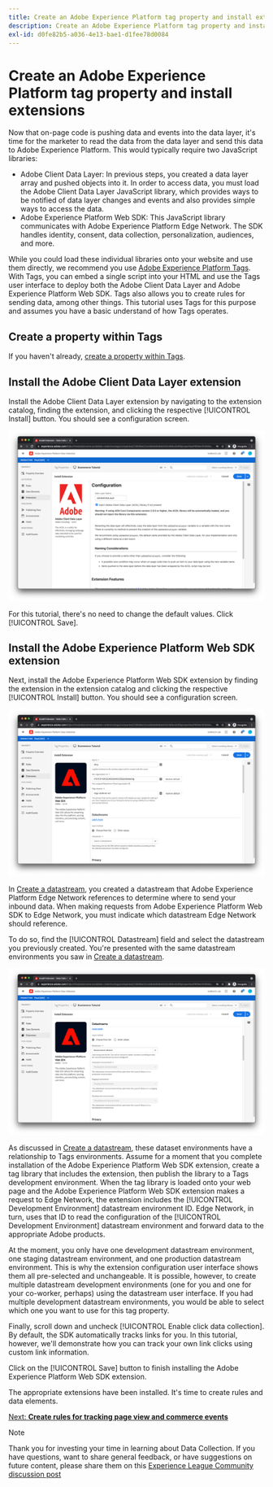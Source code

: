 ```yaml
---
title: Create an Adobe Experience Platform tag property and install extensions
description: Create an Adobe Experience Platform tag property and install extensions
exl-id: d0fe82b5-a036-4e13-bae1-d1fee78d0084
---
```

# Create an Adobe Experience Platform tag property and install extensions

Now that on-page code is pushing data and events into the data layer, it's time for the marketer to read the data from the data layer and send this data to Adobe Experience Platform. This would typically require two JavaScript libraries:

* Adobe Client Data Layer: In previous steps, you created a data layer array and pushed objects into it. In order to access data, you must load the Adobe Client Data Layer JavaScript library, which provides ways to be notified of data layer changes and events and also provides simple ways to access the data.
* Adobe Experience Platform Web SDK: This JavaScript library communicates with Adobe Experience Platform Edge Network. The SDK handles identity, consent, data collection, personalization, audiences, and more.

While you could load these individual libraries onto your website and use them directly, we recommend you use [Adobe Experience Platform Tags](https://experienceleague.adobe.com/docs/experience-platform/tags/home.html). With Tags, you can embed a single script into your HTML and use the Tags user interface to deploy both the Adobe Client Data Layer and Adobe Experience Platform Web SDK. Tags also allows you to create rules for sending data, among other things. This tutorial uses Tags for this purpose and assumes you have a basic understand of how Tags operates.

## Create a property within Tags

If you haven't already, [create a property within Tags](https://experienceleague.adobe.com/docs/experience-platform/tags/admin/companies-and-properties.html#create-or-configure-a-property).

## Install the Adobe Client Data Layer extension

Install the Adobe Client Data Layer extension by navigating to the extension catalog, finding the extension, and clicking the respective [!UICONTROL Install] button. You should see a configuration screen.

![Adobe Client Data Layer extension installation](../assets/acdl-extension-installation.png)

For this tutorial, there's no need to change the default values. Click [!UICONTROL Save].

## Install the Adobe Experience Platform Web SDK extension

Next, install the Adobe Experience Platform Web SDK extension by finding the extension in the extension catalog and clicking the respective [!UICONTROL Install] button. You should see a configuration screen.

![Adobe Experience Platform Web SDK extension installation](../assets/web-sdk-extension-installation.png)

In [Create a datastream](../configure-the-server/create-a-datastream.md), you created a datastream that Adobe Experience Platform Edge Network references to determine where to send your inbound data. When making requests from Adobe Experience Platform Web SDK to Edge Network, you must indicate which datastream Edge Network should reference.

To do so, find the [!UICONTROL Datastream] field and select the datastream you previously created. You're presented with the same datastream environments you saw in [Create a datastream](../configure-the-server/create-a-datastream.md).

![Datastream selection](../assets/web-sdk-datastream-selection.png)

As discussed in [Create a datastream](../configure-the-server/create-a-dataset.md), these dataset environments have a relationship to Tags environments. Assume for a moment that you complete installation of the Adobe Experience Platform Web SDK extension, create a tag library that includes the extension, then publish the library to a Tags development environment. When the tag library is loaded onto your web page and the Adobe Experience Platform Web SDK extension makes a request to Edge Network, the extension includes the [!UICONTROL Development Environment] datastream environment ID. Edge Network, in turn, uses that ID to read the configuration of the [!UICONTROL Development Environment] datastream environment and forward data to the appropriate Adobe products.

At the moment, you only have one development datastream environment, one staging datastream environment, and one production datastream environment. This is why the extension configuration user interface shows them all pre-selected and unchangeable. It is possible, however, to create multiple datastream development environments (one for you and one for your co-worker, perhaps) using the datastream user interface. If you had multiple development datastream environments, you would be able to select which one you want to use for this tag property.

Finally, scroll down and uncheck [!UICONTROL Enable click data collection]. By default, the SDK automatically tracks links for you. In this tutorial, however, we'll demonstrate how you can track your own link clicks using custom link information. 

Click on the [!UICONTROL Save] button to finish installing the Adobe Experience Platform Web SDK extension.

The appropriate extensions have been installed. It's time to create rules and data elements.

[Next: **Create rules for tracking page view and commerce events**](create-rules-for-tracking-page-view-and-commerce-events.md)

>[!NOTE]
>
>Thank you for investing your time in learning about Data Collection. If you have questions, want to share general feedback, or have suggestions on future content, please share them on this [Experience League Community discussion post](https://experienceleaguecommunities.adobe.com/t5/adobe-experience-platform-launch/tutorial-discussion-implement-adobe-experience-cloud-with-web/td-p/444996)
